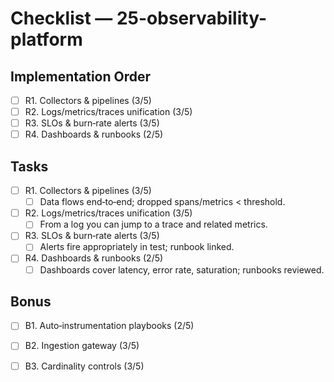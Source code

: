 # Checklist — 25-observability-platform

## Implementation Order
- [ ] R1. Collectors & pipelines (3/5)
- [ ] R2. Logs/metrics/traces unification (3/5)
- [ ] R3. SLOs & burn‑rate alerts (3/5)
- [ ] R4. Dashboards & runbooks (2/5)

## Tasks

- [ ] R1. Collectors & pipelines (3/5)
  - [ ] Data flows end‑to‑end; dropped spans/metrics < threshold.

- [ ] R2. Logs/metrics/traces unification (3/5)
  - [ ] From a log you can jump to a trace and related metrics.

- [ ] R3. SLOs & burn‑rate alerts (3/5)
  - [ ] Alerts fire appropriately in test; runbook linked.

- [ ] R4. Dashboards & runbooks (2/5)
  - [ ] Dashboards cover latency, error rate, saturation; runbooks reviewed.

## Bonus

- [ ] B1. Auto‑instrumentation playbooks (2/5)

- [ ] B2. Ingestion gateway (3/5)

- [ ] B3. Cardinality controls (3/5)

